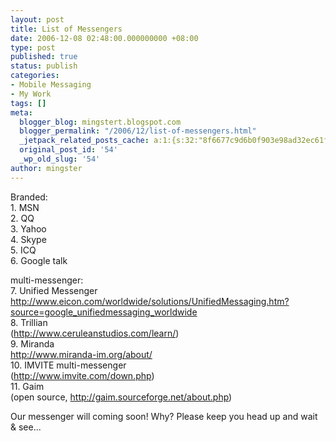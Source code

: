 ```yaml
---
layout: post
title: List of Messengers
date: 2006-12-08 02:48:00.000000000 +08:00
type: post
published: true
status: publish
categories:
- Mobile Messaging
- My Work
tags: []
meta:
  blogger_blog: mingstert.blogspot.com
  blogger_permalink: "/2006/12/list-of-messengers.html"
  _jetpack_related_posts_cache: a:1:{s:32:"8f6677c9d6b0f903e98ad32ec61f8deb";a:2:{s:7:"expires";i:1438363737;s:7:"payload";a:3:{i:0;a:1:{s:2:"id";i:134;}i:1;a:1:{s:2:"id";i:251;}i:2;a:1:{s:2:"id";i:178;}}}}
  original_post_id: '54'
  _wp_old_slug: '54'
author: mingster
---
```

<p>Branded:<br />1. MSN<br />2. QQ<br />3. Yahoo<br />4. Skype<br />5. ICQ<br />6. Google talk</p>
<p>multi-messenger:<br />7. Unified Messenger<br /><a href="http://www.eicon.com/worldwide/solutions/UnifiedMessaging.htm?source=google_unifiedmessaging_worldwide">http://www.eicon.com/worldwide/solutions/UnifiedMessaging.htm?source=google_unifiedmessaging_worldwide</a><br />8. Trillian<br />(<a href="http://www.ceruleanstudios.com/learn/">http://www.ceruleanstudios.com/learn/</a>)<br />9. Miranda<br /><a href="http://www.miranda-im.org/about/">http://www.miranda-im.org/about/</a><br />10. IMVITE multi-messenger<br />(<a href="http://www.imvite.com/down.php">http://www.imvite.com/down.php</a>)<br />11. Gaim<br />(open source, <a href="http://gaim.sourceforge.net/about.php">http://gaim.sourceforge.net/about.php</a>)</p>
<p>Our messenger will coming soon!  Why?  Please keep you head up and wait &amp; see...</p>
